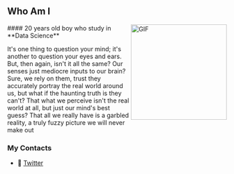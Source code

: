 ## Who Am I

<img hight="160" width="220" alt="GIF" align="right" src="https://github.com/VVP-dot/vtenpo/blob/main/ken.gif">
#### 20 years old boy who study in **Data Science**

It's one thing to question your mind; it's another to question your eyes and ears. 
But, then again, isn't it all the same? Our senses just mediocre inputs to our brain? 
Sure, we rely on them, trust they accurately portray the real world around us, but what 
if the haunting truth is they can't? That what we perceive isn't the real world at all, 
but just our mind's best guess? That all we really have is a garbled reality, a truly 
fuzzy picture we will never make out


### My Contacts
- 🔰 [Twitter](https://twitter.com/vtenpou)



